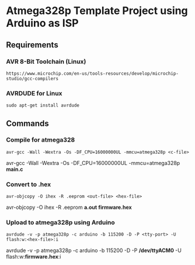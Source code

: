 # Atmega328p Template Project using Arduino as ISP

## Requirements
  ### AVR 8-Bit Toolchain (Linux)
    https://www.microchip.com/en-us/tools-resources/develop/microchip-studio/gcc-compilers
  ### AVRDUDE for Linux
    sudo apt-get install avrdude

## Commands
  ### Compile for atmega328
    avr-gcc -Wall -Wextra -Os -DF_CPU=16000000UL -mmcu=atmega328p <c-file>  
  avr-gcc -Wall -Wextra -Os -DF_CPU=16000000UL -mmcu=atmega328p **main.c**

  ### Convert to .hex
    avr-objcopy -O ihex -R .eeprom <out-file> <hex-file>
  avr-objcopy -O ihex -R .eeprom **a.out** **firmware.hex**
  
  ### Upload to atmega328p using Arduino  
    avrdude -v -p atmega328p -c arduino -b 115200 -D -P <tty-port> -U flash:w:<hex-file>:i
  avrdude -v -p atmega328p -c arduino -b 115200 -D -P **/dev/ttyACM0** -U flash:w:**firmware.hex**:i
